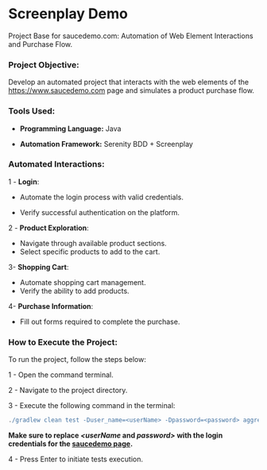 # Screenplay Demo

Project Base for saucedemo.com: Automation of Web Element Interactions and Purchase Flow.

### Project Objective:

Develop an automated project that interacts with the web elements of the https://www.saucedemo.com page and simulates a product purchase flow.

### Tools Used:

- **Programming Language:** Java

- **Automation Framework:** Serenity BDD + Screenplay

### Automated Interactions:

1 - **Login**:
- Automate the login process with valid credentials.

- Verify successful authentication on the platform.

2 - **Product Exploration**:
- Navigate through available product sections.
- Select specific products to add to the cart.

3- **Shopping Cart**:
- Automate shopping cart management.
- Verify the ability to add products.

4- **Purchase Information**: 
- Fill out forms required to complete the purchase.

### How to Execute the Project:

To run the project, follow the steps below:

1 - Open the command terminal.

2 - Navigate to the project directory.

3 - Execute the following command in the terminal:

```gradle
./gradlew clean test -Duser_name=<userName> -Dpassword=<password> aggregate
```
**Make sure to replace *<userName* and *password>* with the login credentials for the [saucedemo page](https://www.saucedemo.com).**

4 - Press Enter to initiate tests execution.